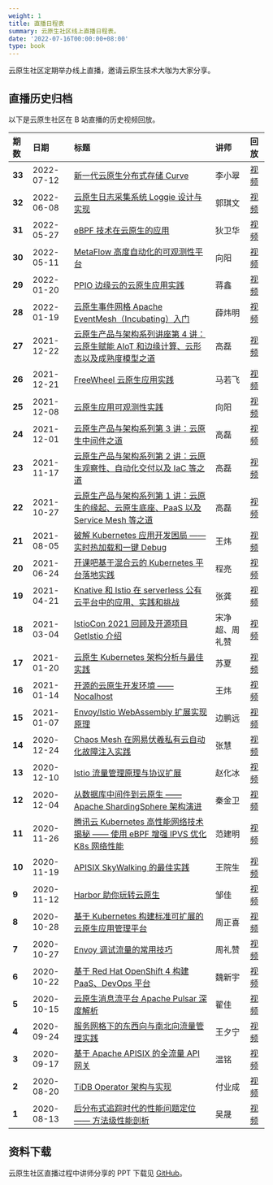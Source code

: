 ```yaml
---
weight: 1
title: 直播日程表
summary: 云原生社区线上直播日程表。
date: '2022-07-16T00:00:00+08:00'
type: book
---
```


云原生社区定期举办线上直播，邀请云原生技术大咖为大家分享。

## 直播历史归档

以下是云原生社区在 B 站直播的历史视频回放。

| **期数** | **日期**   | **标题**                                                     | **讲师**       | **回放**                                                 |
| :------- | :--------- | :----------------------------------------------------------- | :------------- | :------------------------------------------------------- |
| **33**   | 2022-07-12 | [新一代云原生分布式存储 Curve](https://mp.weixin.qq.com/s/u0OOl_DopnU53U8lWZEMlA) | 李小翠           | [视频](https://www.bilibili.com/video/BV1jB4y1v7bo)  |
| **32**   | 2022-06-08 | [云原生日志采集系统 Loggie 设计与实现](https://mp.weixin.qq.com/s/4X3rXNeWCSk94ZvctsAU8Q) | 郭琪文           | [视频](https://www.bilibili.com/video/BV1Ft4y1a77e)  |
| **31**   | 2022-05-27 | [eBPF 技术在云原生的应用](https://mp.weixin.qq.com/s/OZ7As0frmVnYM2DpnksrGg) | 狄卫华           | [视频](https://www.bilibili.com/video/BV1pf4y1f7zJ)  |
| **30**   | 2022-05-11 | [MetaFlow 高度自动化的可观测性平台](https://mp.weixin.qq.com/s/g47dbUU0HrzMHh0nz4PPKg) | 向阳           | [视频](https://www.bilibili.com/video/BV1qY4y1r7QB)  |
| **29**   | 2022-01-20 | [PPIO 边缘云的云原生应用实践](https://mp.weixin.qq.com/s/6KBzkoPRpsU_YwWAzsb1zQ) | 蒋鑫           | [视频](https://www.bilibili.com/video/BV12q4y1C7nP)  |
| **28**   | 2022-01-19 | [云原生事件网格 Apache EventMesh（Incubating）入门](https://mp.weixin.qq.com/s/JRvP0Cf8UPmkdZBFLd6PYw) | 薛炜明         | [视频](https://bilibili.com/video/BV1kP4y1P7m8)      |
| **27**   | 2021-12-22 | [云原生产品与架构系列讲座第 4 讲：云原生赋能 AIoT 和边缘计算、云形态以及成熟度模型之道](https://mp.weixin.qq.com/s/7kRC9x5_OyHNCDqf9JmQyA) | 高磊           | [视频](https://www.bilibili.com/video/BV1bL4y1n7yH/) |
| **26**   | 2021-12-21 | [FreeWheel 云原生应用实践](https://mp.weixin.qq.com/s/-UYhN8QA7IvbLyQ-Sc9RWQ) | 马若飞         | [视频](https://www.bilibili.com/video/BV1DP4y1J7kQ)  |
| **25**   | 2021-12-08 | [云原生应用可观测性实践](https://mp.weixin.qq.com/s/oVxW-N6xHlVvWonv289UAQ) | 向阳           | [视频](https://bilibili.com/video/BV1CL411777R)      |
| **24**   | 2021-12-01 | [云原生产品与架构系列第 3 讲：云原生中间件之道](https://mp.weixin.qq.com/s/q4F-_MBdbagx3ePeRSMpcw) | 高磊           | [视频](https://www.bilibili.com/video/BV1qQ4y1i7Ni/) |
| **23**   | 2021-11-17 | [云原生产品与架构系列第 2 讲：云原生观察性、自动化交付以及 IaC 等之道](https://mp.weixin.qq.com/s/HWXinXoQQ7n7Ch2juzrfJw) | 高磊           | [视频](https://www.bilibili.com/video/BV1L34y1o7ou)  |
| **22**   | 2021-10-27 | [云原生产品与架构系列第 1 讲：云原生的缘起、云原生底座、PaaS 以及 Service Mesh 等之道](https://mp.weixin.qq.com/s/ClsQhC030IGVXD-gptAtAA) | 高磊           | [视频](https://www.bilibili.com/video/BV1tR4y1t7p8)  |
| **21**   | 2021-08-05 | [破解 Kubernetes 应用开发困局 —— 实时热加载和一键 Debug](https://mp.weixin.qq.com/s/uIB02Gq8H435p8UR1eMI6whttps://www.bilibili.com/video/BV1Fh411B7Vb) | 王炜           | [视频](https://www.bilibili.com/video/BV1Fh411B7Vb)  |
| **20**   | 2021-06-24 | [开课吧基于混合云的 Kubernetes 平台落地实践](https://mp.weixin.qq.com/s/O-OIHmmag_JqEcciRNnTLA) | 程亮           | [视频](https://www.bilibili.com/video/BV1wv411H71q/) |
| **19**   | 2021-04-21 | [Knative 和 Istio 在 serverless 公有云平台中的应用、实践和挑战](https://mp.weixin.qq.com/s/YSkbJnUts2zQsrzEWwMWPg) | 张龚           | [视频](https://www.bilibili.com/video/BV12K4y1o72s/) |
| **18**   | 2021-03-04 | [IstioCon 2021 回顾及开源项目 GetIstio 介绍](https://mp.weixin.qq.com/s/u-11OGpVFr71XacD8Qv1Jw) | 宋净超、周礼赞 | [视频](https://bilibili.com/video/BV1RK4y1K7UA)      |
| **17**   | 2021-01-20 | [云原生 Kubernetes 架构分析与最佳实践](https://mp.weixin.qq.com/s/BOF_4f12CuVkpJ4DQ-P_kg) | 苏夏           | [视频](https://www.bilibili.com/video/BV1kX4y1N7vm)  |
| **16**   | 2021-01-14 | [开源的云原生开发环境 —— Nocalhost](https://mp.weixin.qq.com/s/CTckgV6v-4O3aRM9yprvfA) | 王炜           | [视频](https://www.bilibili.com/video/BV1ch411C716/) |
| **15**   | 2021-01-07 | [Envoy/Istio WebAssembly 扩展实现原理](https://mp.weixin.qq.com/s/9NNWxuPL0DBDHk72d-s5SA) | 边鹏远         | [视频](https://www.bilibili.com/video/BV1eK411u7Gy)  |
| **14**   | 2020-12-24 | [Chaos Mesh 在网易伏羲私有云自动化故障注入实践](https://mp.weixin.qq.com/s/WdTiQojd9D3QnIjU8ltTiw) | 张慧           | [视频](https://www.bilibili.com/video/BV11t4y1z73b)  |
| **13**   | 2020-12-10 | [Istio 流量管理原理与协议扩展](https://mp.weixin.qq.com/s/w5dDTgg1V5GSxBZVlrorZA) | 赵化冰         | [视频](https://www.bilibili.com/video/BV1Sf4y1e7mr)  |
| **12**   | 2020-12-04 | [从数据库中间件到云原生 ——Apache ShardingSphere 架构演进](https://mp.weixin.qq.com/s/KvcIEYN9QvoncTEs5BnmDg) | 秦金卫         | [视频](https://www.bilibili.com/video/BV1RK4y1V7hV)  |
| **11**   | 2020-11-26 | [腾讯云 Kubernetes 高性能网络技术揭秘 —— 使用 eBPF 增强 IPVS 优化 K8s 网络性能](https://mp.weixin.qq.com/s/rhe7uPfupYiUlR3WFq17RA) | 范建明         | [视频](https://www.bilibili.com/video/BV1tZ4y1G735)  |
| **10**   | 2020-11-19 | [APISIX SkyWalking 的最佳实践](https://mp.weixin.qq.com/s/pc_f3UrHt6MOf4o5jFeh4g) | 王院生         | [视频](https://www.bilibili.com/video/BV1rA411x7vB)  |
| **9**    | 2020-11-12 | [Harbor 助你玩转云原生](https://mp.weixin.qq.com/s/9zuCVBaC9fXmHSdiqymT5Q) | 邹佳           | [视频](https://www.bilibili.com/video/BV17y4y167dP)  |
| **8**    | 2020-10-28 | [基于 Kubernetes 构建标准可扩展的云原生应用管理平台](https://mp.weixin.qq.com/s/WFyvzKLCNzCe5dZ1IEKXJw) | 周正喜         | [视频](https://www.bilibili.com/video/BV1r5411L7Qr)  |
| **7**    | 2020-10-27 | [Envoy 调试流量的常用技巧](https://mp.weixin.qq.com/s/he1QPcdPIm5IseoCMTaZaw) | 周礼赞         | [视频](https://www.bilibili.com/video/BV1Qa411A7hF)  |
| **6**    | 2020-10-22 | [基于 Red Hat OpenShift 4 构建 PaaS、DevOps 平台](https://mp.weixin.qq.com/s/Mx2wbAvK4DVcHAz9olhO4A) | 魏新宇         | [视频](https://www.bilibili.com/video/BV19p4y1k7yA)  |
| **5**    | 2020-10-15 | [云原生消息流平台 Apache Pulsar 深度解析](https://mp.weixin.qq.com/s/1Iq53A-WhWneBAQ2Jz0r_A) | 翟佳           | [视频](https://www.bilibili.com/video/BV1tV41127PD/) |
| **4**    | 2020-09-24 | [服务网格下的东西向与南北向流量管理实践](https://mp.weixin.qq.com/s/YMgIX7Swka6_viQ1lGErGg) | 王夕宁         | [视频](https://www.bilibili.com/video/BV1Gp4y1Y7ex)  |
| **3**    | 2020-09-17 | [基于 Apache APISIX 的全流量 API 网关](https://mp.weixin.qq.com/s/p8__ZXzOANRD4RkmcuegXA) | 温铭           | [视频](https://www.bilibili.com/video/BV1Gt4y1q7qC)  |
| **2**    | 2020-08-20 | [TiDB Operator 架构与实现](https://mp.weixin.qq.com/s/csvunkyScbzV1E3ypCTOZA) | 付业成         | [视频](https://www.bilibili.com/video/BV1Zt4y1U74M)  |
| **1**    | 2020-08-13 | [后分布式追踪时代的性能问题定位 —— 方法级性能剖析](https://mp.weixin.qq.com/s/-i-KP5JTd1mUiMMK0gVRDA) | 吴晟           | [视频](https://www.bilibili.com/video/BV1D541187kC)  |

## 资料下载

云原生社区直播过程中讲师分享的 PPT 下载见 [GitHub](https://github.com/cloudnativeto/academy/tree/master/webinar/)。


